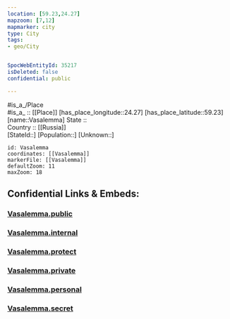 ```yaml
---
location: [59.23,24.27] 
mapzoom: [7,12] 
mapmarker: city 
type: City
tags:
- geo/City


SpocWebEntityId: 35217
isDeleted: false
confidential: public

---
```

#is_a_/Place  
#is_a_ :: [[Place]] 
[has_place_longitude::24.27] 
[has_place_latitude::59.23] 
[name::Vasalemma] 
State ::  
Country :: [[Russia]]  
[StateId::] 
[Population::] 
[Unknown::] 


```leaflet
id: Vasalemma
coordinates: [[Vasalemma]] 
markerFile: [[Vasalemma]] 
defaultZoom: 11 
maxZoom: 18
```


## Confidential Links & Embeds: 

### [Vasalemma.public](/_public/\Earth\Continent\Europe\Europe~North\Estonia\Counties~Estonia\Harju\CityVasalemma.public.md) 

### [Vasalemma.internal](/_internal/\Earth\Continent\Europe\Europe~North\Estonia\Counties~Estonia\Harju\CityVasalemma.internal.md) 

### [Vasalemma.protect](/_protect/\Earth\Continent\Europe\Europe~North\Estonia\Counties~Estonia\Harju\CityVasalemma.protect.md) 

### [Vasalemma.private](/_private/\Earth\Continent\Europe\Europe~North\Estonia\Counties~Estonia\Harju\CityVasalemma.private.md) 

### [Vasalemma.personal](/_personal/\Earth\Continent\Europe\Europe~North\Estonia\Counties~Estonia\Harju\CityVasalemma.personal.md) 

### [Vasalemma.secret](/_secret/\Earth\Continent\Europe\Europe~North\Estonia\Counties~Estonia\Harju\CityVasalemma.secret.md)

